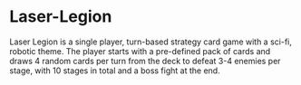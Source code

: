 # Laser-Legion
Laser Legion is a single player, turn-based strategy card game with a sci-fi, robotic theme. The player starts with a pre-defined pack of cards and draws 4 random cards per turn from the deck to defeat 3-4 enemies per stage, with 10 stages in total and a boss fight at the end.
